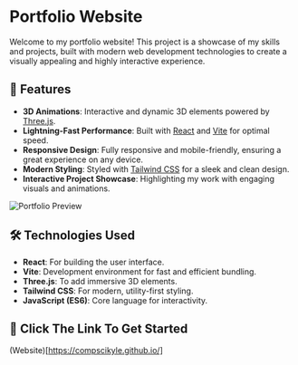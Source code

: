 # Portfolio Website

Welcome to my portfolio website! This project is a showcase of my skills and projects, built with modern web development technologies to create a visually appealing and highly interactive experience.

## 🌟 Features

- **3D Animations**: Interactive and dynamic 3D elements powered by [Three.js](https://threejs.org/).
- **Lightning-Fast Performance**: Built with [React](https://reactjs.org/) and [Vite](https://vitejs.dev/) for optimal speed.
- **Responsive Design**: Fully responsive and mobile-friendly, ensuring a great experience on any device.
- **Modern Styling**: Styled with [Tailwind CSS](https://tailwindcss.com/) for a sleek and clean design.
- **Interactive Project Showcase**: Highlighting my work with engaging visuals and animations.

![Portfolio Preview](https://media.giphy.com/media/QZ9tAsdCNAM1ZfLtLx/giphy.gif)

## 🛠️ Technologies Used

- **React**: For building the user interface.
- **Vite**: Development environment for fast and efficient bundling.
- **Three.js**: To add immersive 3D elements.
- **Tailwind CSS**: For modern, utility-first styling.
- **JavaScript (ES6)**: Core language for interactivity.

## 🚀 Click The Link To Get Started
(Website)[https://compscikyle.github.io/]

